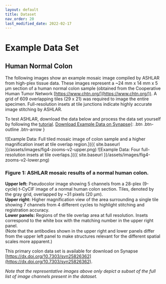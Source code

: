 ```yaml
---
layout: default
title: Dataset
nav_order: 20
last_modified_date: 2022-02-17
---
```


# Example Data Set
## Human Normal Colon
The following images show an example mosaic image compiled by ASHLAR from high-plex tissue data. These images represent a ~24 mm x 14 mm x 5 μm section of a human normal colon sample (obtained from the Cooperative Human Tumor Network [https://www.chtn.org/](https://www.chtn.org/)). A grid of 609 overlapping tiles (29 x 21) was required to image the entire specimen. Full-resolution insets at tile junctions indicate highly accurate image stitching by ASHLAR. 

To test ASHLAR, download the data below and process the data set yourself by following the [tutorial](https://hxu-hms.github.io/ashlar/methodology/).
[Download Example Data on Synapse](https://dx.doi.org/10.7303/syn25826362){: .btn .btn-outline .btn-arrow }

![Example Data: Full tiled mosaic image of colon sample and a higher magnification inset at tile overlap region.]({{ site.baseurl }}/assets/images/fig4-zooms-v2-upper.png)
![Example Data: Four full-resolution insets at tile overlaps.]({{ site.baseurl }}/assets/images/fig4-zooms-v2-lower.png)
### Figure 1: ASHLAR mosaic results of a normal human colon.
**Upper left:** Pseudocolor image showing 5 channels from a 28-plex (9-cycle) t-CyCIF image of a normal human colon section. Tiles, denoted by the gray grid, overlapped by ~31 pixels (20 μm).  
**Upper right:** Higher magnification view of the area surrounding a single tile showing 7 channels from 4 different cycles to highlight stitching and registration accuracy.   
**Lower panels:** Regions of the tile overlap area at full resolution. Insets correspond to the white box with the matching number in the upper right panel.    
(Note that the antibodies shown in the upper right and lower panels differ from the upper left panel to make structures relevant for the different spatial scales more apparent.)

This primary colon data set is available for download on Synapse [https://dx.doi.org/10.7303/syn25826362](https://dx.doi.org/10.7303/syn25826362).  

*Note that the representative images above only depict a subset of the full list of image channels present in the dataset.*
